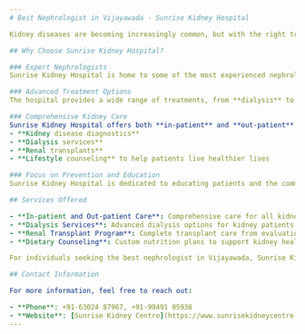 ```yaml
---
# Best Nephrologist in Vijayawada - Sunrise Kidney Hospital

Kidney diseases are becoming increasingly common, but with the right treatment and care, their progression can be managed effectively. If you're seeking a nephrologist in Vijayawada, look no further than **Sunrise Kidney Hospital**, where cutting-edge treatments and compassionate care come together to help you manage and recover from kidney ailments.

## Why Choose Sunrise Kidney Hospital?

### Expert Nephrologists
Sunrise Kidney Hospital is home to some of the most experienced nephrologists in Vijayawada. They offer specialized treatment for conditions like **Chronic Kidney Disease (CKD)**, **Acute Kidney Injury (AKI)**, **Kidney Stones**, and more. The hospital’s approach is tailored to each patient, ensuring the most effective treatment and care.

### Advanced Treatment Options
The hospital provides a wide range of treatments, from **dialysis** to **renal transplantation**. Whether you need routine dialysis or a kidney transplant, the team at Sunrise Kidney Hospital is well-equipped to provide the care you need.

### Comprehensive Kidney Care
Sunrise Kidney Hospital offers both **in-patient** and **out-patient** services, covering a complete spectrum of kidney disease management. Their services include:
- **Kidney disease diagnostics**
- **Dialysis services**
- **Renal transplants**
- **Lifestyle counseling** to help patients live healthier lives

### Focus on Prevention and Education
Sunrise Kidney Hospital is dedicated to educating patients and the community about kidney health through **awareness programs** and **free screenings**. Preventive care is a key part of their mission to reduce the incidence of kidney disease.

## Services Offered

- **In-patient and Out-patient Care**: Comprehensive care for all kidney conditions.
- **Dialysis Services**: Advanced dialysis options for kidney patients.
- **Renal Transplant Program**: Complete transplant care from evaluation to post-transplant.
- **Dietary Counseling**: Custom nutrition plans to support kidney health.

For individuals seeking the best nephrologist in Vijayawada, Sunrise Kidney Hospital offers expert care, advanced treatments, and a commitment to improving your kidney health every step of the way.

## Contact Information

For more information, feel free to reach out:

- **Phone**: +91-63024 87967, +91-99491 05936
- **Website**: [Sunrise Kidney Centre](https://www.sunrisekidneycentre.com/)
---
```


